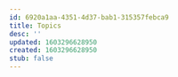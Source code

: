 ```yaml
---
id: 6920a1aa-4351-4d37-bab1-315357febca9
title: Topics
desc: ''
updated: 1603296628950
created: 1603296628950
stub: false
---
```


